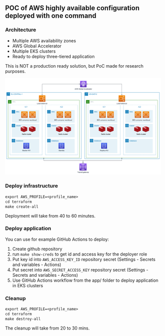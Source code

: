 ## POC of AWS highly available configuration deployed with one command

### Architecture

* Multiple AWS availability zones
* AWS Global Accelerator
* Multiple EKS clusters
* Ready to deploy three-tiered application

This is NOT a production ready solution, but PoC made for research purposes.

![Architecture](./architecture.png)

### Deploy infrastructure

```
export AWS_PROFILE=<profile_name>
cd terraform
make create-all
```

Deployment will take from 40 to 60 minutes.

### Deploy application

You can use for example GitHub Actions to deploy:

1. Create github repository
2. run `make show-creds` to get id and access key for the deployer role
3. Put key id into `AWS_ACCESS_KEY_ID` repository secret (Settings - Secrets and variables - Actions)
4. Put secret into `AWS_SECRET_ACCESS_KEY` repository secret (Settings - Secrets and variables - Actions)
5. Use GitHub Actions workflow from the app/ folder to deploy application in EKS clusters

### Cleanup

```
export AWS_PROFILE=<profile_name>
cd terraform
make destroy-all
```

The cleanup will take from 20 to 30 mins.

